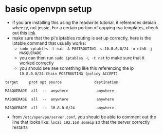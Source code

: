 # basic openvpn setup
- if you are installing this using the readwrite tutorial, it references debian
  wheezy, not jessie. For a certain portion of copying rsa templates, check out
  this
  [link](http://raspberrypi.stackexchange.com/questions/37372/error-installing-openvpn-files-missing)
- make sure that the pi's iptables routing is set up correctly, here is the
  iptable command that usually works:
    - `sudo iptables -t nat -A POSTROUTING -s 10.8.0.0/24 -o eth0 -j
        MASQUERADE`
    - you can then run `sudo iptables -L -t nat` to make sure that it worked
        correctly
    - you should see see something like this referencing the ip `10.8.0.0/24`:
`Chain POSTROUTING (policy ACCEPT)`

`target     prot opt source               destination `

`MASQUERADE  all  --  anywhere             anywhere`

`MASQUERADE  all  --  anywhere             anywhere`

`MASQUERADE  all  --  10.8.0.0/24          anywhere`


- from `/etc/openvpn/server.conf`, you should be able to comment out the line
  that looks like: `local 192.168.someip` so that the server correctly restarts
